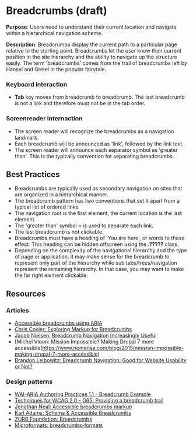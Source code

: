 # Breadcrumbs (draft)
**Purpose**: Users need to understand their current location and navigate within a hierarchical navigation scheme.

**Description**: Breadcrumbs display the current path to a particular page relative to the starting point. Breadcrumbs let the user know their current position in the site hierarchy and the ability to navigate up the structure easily.
The term 'breadcrumbs' comes from the trail of breadcrumbs left by Hansel and Gretel in the popular fairytale.

### Keyboard interaction
* **Tab** key moves from breadcrumb to breadcrumb. The last breadcrumb is not a link and therefore must not be in the tab order.

### Screenreader internaction
* The screen reader will recognize the breadcrumbs as a navigation landmark.
* Each breadcrumb will be announced as 'link', followed by the link text.
* The screen reader will announce each separator symbol as 'greater than'. This is the typically convention for separating breadcrumbs.

## Best Practices
* Breadcrumbs are typically used as secondary navigation on sites that are organized in a hierarchical manner.
* The breadcrumb pattern has two conventions that set it apart from a typical list of ordered links.
* The navigation root is the first element, the current location is the last element.
* The 'greater than' symbol > is used to separate each link.
* The last breadcrumb is not clickable.
* Breadcrumbs must have a heading of 'You are here', or words to those effect. This heading can be hidden offscreen using the **.?????** class.
* Depending on the complexity of the navigational hierarchy and the type of page or application, it may make sense for the breadcrumb to represent only part of the hierarchy while sub tabs/trees/navigation represent the remaining hierarchy. In that case, you may want to make the far right element clickable.


## Resources
### Articles
* [Accessible breadcrumbs using ARIA](https://www.uvd.co.uk/blog/accessible-breadcrumbs-using-aria/)
* [Chris Coyier: Exploring Markup for Breadcrumbs](https://css-tricks.com/markup-for-breadcrumbs/)
* [Jacob Nielsen: Breadcrumb Navigation Increasingly Useful](https://www.nngroup.com/articles/breadcrumb-navigation-useful/)
* [Michel Vloon: Mission Impossible? Making Drupal 7 more accessible(https://www.nomensa.com/blog/2015/mission-impossible-making-drupal-7-more-accessible)
* [Brandon Leibowitz: Breadcrumb Navigation: Good for Website Usability or Not?](http://blog.usabilla.com/breadcrumb-navigation-good-website-usability-not/)

### Design patterns
* [WAI-ARIA Authoring Practices 1.1 - Breadcrumb Example](https://www.w3.org/TR/wai-aria-practices/examples/breadcrumb/index.html)
* [Techniques for WCAG 2.0 - G65: Providing a breadcrumb trail](https://www.w3.org/TR/WCAG20-TECHS/G65.html)
* [Jonathan Neal: Accessible breadcrumbs markup](https://codepen.io/jonneal/pen/ianKu)
* [Karl Adams: Schema & Accessible Breadcrumbs](https://codepen.io/Five50/pen/reQREV)
* [ZURB Foundation: Breadcrumbs](http://foundation.zurb.com/sites/docs/v/5.5.3/components/breadcrumbs.html)
* [Microformats: breadcrumbs-formats](http://microformats.org/wiki/breadcrumbs-formats)
